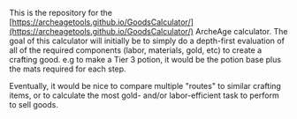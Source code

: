 This is the repository for the [https://archeagetools.github.io/GoodsCalculator/](https://archeagetools.github.io/GoodsCalculator/) ArcheAge calculator. The goal of this calculator will initially be to simply do a depth-first evaluation of all of the required components (labor, materials, gold, etc) to create a crafting good. e.g to make a Tier 3 potion, it would be the potion base plus the mats required for each step.

Eventually, it would be nice to compare multiple "routes" to similar crafting items, or to calculate the most gold- and/or labor-efficient task to perform to sell goods.
